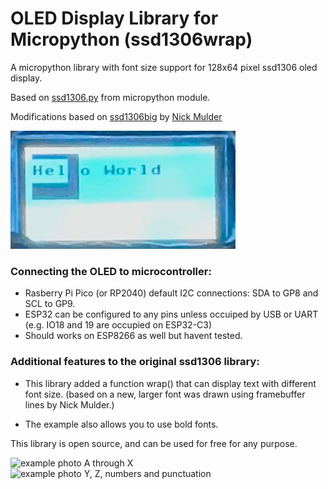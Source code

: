 # OLED Display Library for Micropython (ssd1306wrap)
A micropython library with font size support for 128x64 pixel ssd1306 oled display.

Based on [ssd1306.py](https://github.com/stlehmann/micropython-ssd1306/blob/master/ssd1306.py) from micropython module. 

Modifications based on [ssd1306big](https://github.com/nickpmulder/ssd1306big) by [Nick Mulder](https://github.com/nickpmulder)

![display demo gif](https://github.com/kwankiu/ssd1306wrap/blob/main/display_demo.GIF)

### Connecting the OLED to microcontroller:
- Rasberry Pi Pico (or RP2040) default I2C connections: SDA to GP8 and SCL to GP9.
- ESP32 can be configured to any pins unless occuiped by USB or UART (e.g. IO18 and 19 are occupied on ESP32-C3)
- Should works on ESP8266 as well but havent tested.

### Additional features to the original ssd1306 library:
- This library added a function wrap() that can display text with different font size. 
(based on a new, larger font was drawn using framebuffer lines by Nick Mulder.)

- The example also allows you to use bold fonts.

 This library is open source, and can be used for free for any purpose. 

![example photo A through X](https://github.com/kwankiu/ssd1306wrap/blob/main/a-x.jpg)
![example photo Y, Z, numbers and punctuation](https://github.com/kwankiu/ssd1306wrap/blob/main/y-.jpg)
